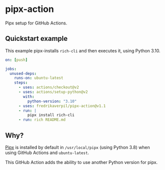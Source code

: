 # pipx-action

Pipx setup for GitHub Actions.

## Quickstart example

This example pipx-installs `rich-cli` and then executes it, using Python 3.10.

```yaml
on: [push]

jobs:
  unused-deps:
    runs-on: ubuntu-latest
    steps:
      - uses: actions/checkout@v2
      - uses: actions/setup-python@v2
        with:
          python-version: "3.10"
      - uses: fredrikaverpil/pipx-action@v1.1
      - run: |
          pipx install rich-cli
      - run: rich README.md
```

## Why?

[Pipx](https://github.com/pypa/pipx) is installed by default in `/usr/local/pipx` (using Python 3.8) when using GitHub Actions and `ubuntu-latest`.

This GitHub Action adds the ability to use another Python version for pipx.
